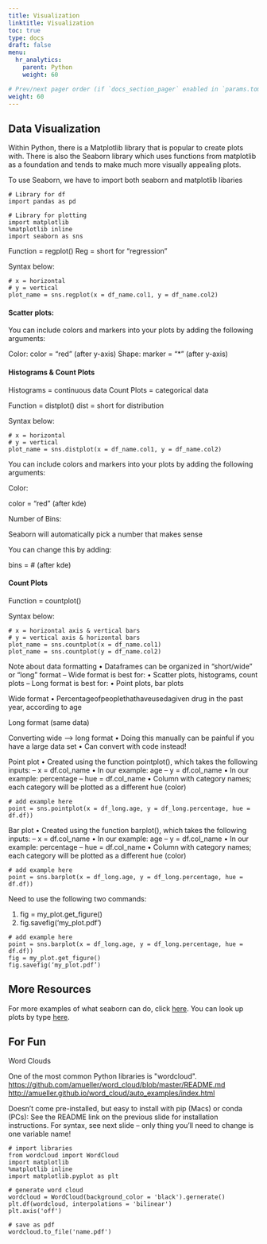 ```yaml
---
title: Visualization
linktitle: Visualization
toc: true
type: docs
draft: false
menu:
  hr_analytics:
    parent: Python
    weight: 60

# Prev/next pager order (if `docs_section_pager` enabled in `params.toml`)
weight: 60
---
```


<!-- In this tutorial, I'll share how to visualize data: -->

## Data Visualization

Within Python, there is a Matplotlib library that is popular to create plots with. There is also the Seaborn library which uses functions from matplotlib as a foundation and tends to make much more visually appealing plots.

<!-- Seaborn Functions

Scatter Plots
Histograms
Count Plots -->


To use Seaborn, we have to import both seaborn and matplotlib libaries

```
# Library for df
import pandas as pd

# Library for plotting
import matplotlib
%matplotlib inline
import seaborn as sns
```

Function = regplot()
Reg = short for “regression”

Syntax below:

```
# x = horizontal
# y = vertical
plot_name = sns.regplot(x = df_name.col1, y = df_name.col2)
```

#### Scatter plots:

You can include colors and markers into your plots by adding the following arguments: 

Color: 
color = “red” (after y-axis)
Shape: 
marker = “*” (after y-axis)


#### Histograms & Count Plots

Histograms = continuous data
Count Plots = categorical data

Function = distplot()
dist = short for distribution

Syntax below:

```
# x = horizontal
# y = vertical
plot_name = sns.distplot(x = df_name.col1, y = df_name.col2)
```

You can include colors and markers into your plots by adding the following arguments: 

Color: 

color = “red” (after kde)

Number of Bins: 

Seaborn will automatically pick a number that makes sense

You can change this by adding: 

bins = # (after kde)

#### Count Plots

Function = countplot()

Syntax below:

```
# x = horizontal axis & vertical bars
# y = vertical axis & horizontal bars
plot_name = sns.countplot(x = df_name.col1)
plot_name = sns.countplot(y = df_name.col2)
```

Note about data formatting
• Dataframes can be organized in “short/wide” or “long” format
– Wide format is best for:
• Scatter plots, histograms, count plots
– Long format is best for: • Point plots, bar plots

Wide format
• Percentageofpeoplethathaveusedagiven drug in the past year, according to age


Long format (same data)


Converting wide --> long format
• Doing this manually can be painful if you have a large data set
• Can convert with code instead!

Point plot
• Created using the function pointplot(), which takes the following inputs:
– x = df.col_name • In our example: age
– y = df.col_name
• In our example: percentage
– hue = df.col_name
• Column with category names; each category will be
plotted as a different hue (color)

```
# add example here
point = sns.pointplot(x = df_long.age, y = df_long.percentage, hue = df.df))
```


Bar plot
• Created using the function barplot(), which takes the following inputs:
– x = df.col_name • In our example: age
– y = df.col_name
• In our example: percentage
– hue = df.col_name
• Column with category names; each category will be
plotted as a different hue (color) 

```
# add example here
point = sns.barplot(x = df_long.age, y = df_long.percentage, hue = df.df))
```

Need to use the following two commands:
1. fig = my_plot.get_figure() 
2. fig.savefig(‘my_plot.pdf’)

```
# add example here
point = sns.barplot(x = df_long.age, y = df_long.percentage, hue = df.df))
fig = my_plot.get_figure() 
fig.savefig(‘my_plot.pdf’)
```

## More Resources

For more examples of what seaborn can do, click [here](https://seaborn.pydata.org/examples/index.html). You can look up plots by type [here](https://seaborn.pydata.org/api.html).

## For Fun
Word Clouds

One of the most common Python libraries is "wordcloud". 
https://github.com/amueller/word_cloud/blob/master/README.md
http://amueller.github.io/word_cloud/auto_examples/index.html

Doesn’t come pre-installed, but easy to install with pip (Macs) or conda (PCs):
See the README link on the previous slide for installation instructions. For syntax, see next slide – only thing you’ll need to change is one variable name!

```
# import libraries
from wordcloud import WordCloud
import matplotlib
%matplotlib inline
import matplotlib.pyplot as plt

# generate word cloud
wordcloud = WordCloud(background_color = 'black').gernerate()
plt.df(wordcloud, interpolations = 'bilinear')
plt.axis('off')

# save as pdf
wordcloud.to_file('name.pdf')

